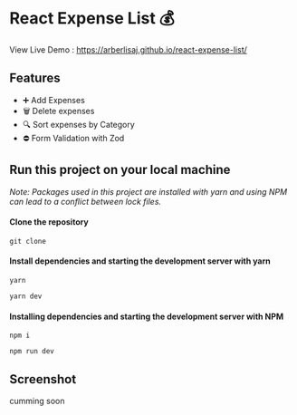 # React Expense List 💰

View Live Demo : https://arberlisaj.github.io/react-expense-list/

## Features

- ➕ Add Expenses
- 🗑️ Delete expenses
- 🔍 Sort expenses by Category
- ⛔ Form Validation with Zod

## Run this project on your local machine 
_Note: Packages used in this project are installed with yarn and using NPM can lead to a conflict between lock files._
#### Clone the repository
```
git clone
```
#### Install dependencies and starting the development server with yarn
```
yarn
```
```
yarn dev
```
#### Installing dependencies and starting the development server with NPM
```
npm i
```
```
npm run dev
```

## Screenshot
cumming soon 

